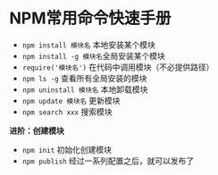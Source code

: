 # NPM常用命令快速手册

* `npm install 模块名` 本地安装某个模块
* `npm install -g 模块名`全局安装某个模块
* `require('模块名')` 在代码中调用模块（不必提供路径）
* `npm ls -g` 查看所有全局安装的模块
* `npm uninstall 模块名` 本地卸载模块
* `npm update 模块名` 更新模块
* `npm search xxx` 搜索模块


**进阶：创建模块**

* `npm init` 初始化创建模块
* `npm publish` 经过一系列配置之后，就可以发布了